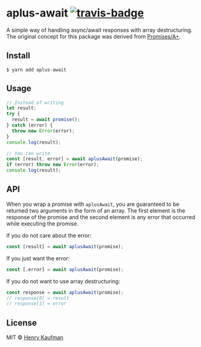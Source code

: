 # aplus-await [![travis-badge](https://travis-ci.org/hcjk/aplus-await.svg?branch=master)](https://travis-ci.org/hcjk/aplus-await)

A simple way of handling async/await responses with array destructuring. The original concept for this package was derived from [Promises/A+](https://promisesaplus.com).

## Install

```shell
$ yarn add aplus-await
```

## Usage
```js
// Instead of writing
let result;
try {
  result = await promise();
} catch (error) {
  throw new Error(error);
}
console.log(result);

// You can write
const [result, error] = await aplusAwait(promise);
if (error) throw new Error(error);
console.log(result);
```

## API

When you wrap a promise with `aplusAwait`, you are guaranteed to be returned two arguments in the form of an array. The first element is the response of the promise and the second element is any error that occurred while executing the promise.

If you do not care about the error:
```js
const [result] = await aplusAwait(promise);
```

If you just want the error:
```js
const [,error] = await aplusAwait(promise);
```

If you do not want to use array destructuring:
```js
const response = await aplusAwait(promise);
// response[0] = result
// response[1] = error
```

## License

MIT © [Henry Kaufman](http://github.com/hcjk)
